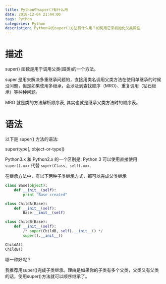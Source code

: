 ```yaml
---
title: Python中super()有什么用
date: 2018-12-04 21:44:00
tags: Python
categories: Python
description: Python中的super()方法有什么用？如何用它来初始化父类属性
---
```


# 描述
super() 函数是用于调用父类(超类)的一个方法。
<!-- more -->
super 是用来解决多重继承问题的，直接用类名调用父类方法在使用单继承的时候没问题，但是如果使用多继承，会涉及到查找顺序（MRO）、重复调用（钻石继承）等种种问题。

MRO 就是类的方法解析顺序表, 其实也就是继承父类方法时的顺序表。

# 语法
以下是 super() 方法的语法:

super(type[, object-or-type])

Python3.x 和 Python2.x 的一个区别是: Python 3 可以使用直接使用 `super().xxx` 代替 `super(Class, self).xxx`.


在继承方法中，有以下两种子类继承方式，都可以完成父类继承
```python
class Base(object):
    def __init__(self):
        print "Base created"

class ChildA(Base):
    def __init__(self):
        Base.__init__(self)

class ChildB(Base):
    def __init__(self):
        /* super(ChildB, self).__init__() */
        super().__init__()

ChildA()
ChildB()
```
哪一种好呢？

我推荐用super()完成子类继承。理由是如果你的子类有多个父类，父类又有父类的话，使用super()方法就可以顺序继承了。
